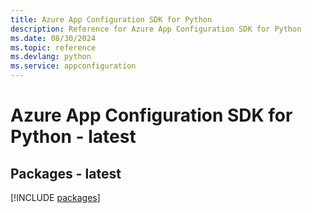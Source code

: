 ```yaml
---
title: Azure App Configuration SDK for Python
description: Reference for Azure App Configuration SDK for Python
ms.date: 08/30/2024
ms.topic: reference
ms.devlang: python
ms.service: appconfiguration
---
```

# Azure App Configuration SDK for Python - latest
## Packages - latest
[!INCLUDE [packages](app-configuration-index.md)]